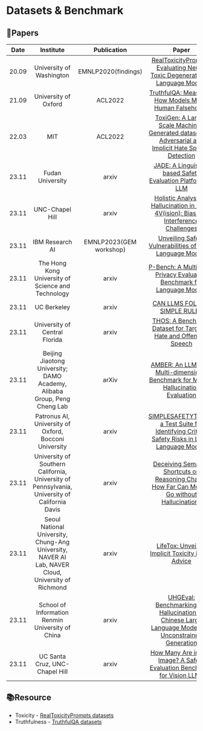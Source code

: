 # Datasets & Benchmark


## 📑Papers

| Date  |                                             Institute                                              |       Publication       |                                                                   Paper                                                                   |                                     Keywords                                      |
|:-----:|:--------------------------------------------------------------------------------------------------:|:-----------------------:|:-----------------------------------------------------------------------------------------------------------------------------------------:|:---------------------------------------------------------------------------------:|
| 20.09 |                                      University of Washington                                      |   EMNLP2020(findings)   |             [RealToxicityPrompts: Evaluating Neural Toxic Degeneration in Language Models](https://arxiv.org/abs/2009.11462)              |                                   **Toxicity**                                    |
| 21.09 |                                        University of Oxford                                        |         ACL2022         |                        [TruthfulQA: Measuring How Models Mimic Human Falsehoods](https://arxiv.org/abs/2109.07958)                        |                                 **Truthfulness**                                  |
| 22.03 |                                                MIT                                                 |         ACL2022         | [ToxiGen: A Large-Scale Machine-Generated datasets for Adversarial and Implicit Hate Speech Detection](https://arxiv.org/abs/2203.09509)  |                                   **Toxicity**                                    |
| 23.11 |                                          Fudan University                                          |          arxiv          |                      [JADE: A Linguistic-based Safety Evaluation Platform for LLM](https://arxiv.org/abs/2311.00286)                      |                               **Safety Benchmarks**                               |
| 23.11 |                                          UNC-Chapel Hill                                           |          arxiv          |         [Holistic Analysis of Hallucination in GPT-4V(ision): Bias and Interference Challenges](https://arxiv.org/abs/2311.03287)         |                  **Hallucination**&**Benchmark**&**Multimodal**                   |
| 23.11 |                                          IBM Research AI                                           | EMNLP2023(GEM workshop) |                       [Unveiling Safety Vulnerabilities of Large Language Models](https://arxiv.org/abs/2311.04124)                       |       **Adversarial Examples**&**Clustering**&**Automatically Identifying**       |
| 23.11 |                         The Hong Kong University of Science and Technology                         |          arxiv          |                [P-Bench: A Multi-level Privacy Evaluation Benchmark for Language Models](https://arxiv.org/abs/2311.04044)                |                  **Differential Privacy**&**Privacy Evaluation**                  |
| 23.11 |                                            UC Berkeley                                             |          arxiv          |                                     [CAN LLMS FOLLOW SIMPLE RULES](https://arxiv.org/abs/2311.04235)                                      |                       **Evaluation**&**Attack Strategies**                        |
| 23.11 |                                   University of Central Florida                                    |          arxiv          |                   [THOS: A Benchmark Dataset for Targeted Hate and Offensive Speech](https://arxiv.org/abs/2311.06446)                    |                 **Hate Speech**&**Offensive Speech**&**Dataset**                  |
| 23.11 |              Beijing Jiaotong University; DAMO Academy, Alibaba Group, Peng Cheng Lab              |          arXiv          |           [AMBER: An LLM-free Multi-dimensional Benchmark for MLLMs Hallucination Evaluation](https://arxiv.org/abs/2311.07397)           |             Multi-modal Large Language Models&Hallucination&Benchmark             |
| 23.11 |                       Patronus AI, University of Oxford, Bocconi University                        |          arxiv          |    [SIMPLESAFETYTESTS: a Test Suite for Identifying Critical Safety Risks in Large Language Models](https://arxiv.org/abs/2311.08370)     |                  **Safety Risks**&**Test Suite**&**Evaluation**                   |
| 23.11 |   University of Southern California, University of Pennsylvania, University of California Davis    |          arxiv          |    [Deceiving Semantic Shortcuts on Reasoning Chains: How Far Can Models Go without Hallucination?](https://arxiv.org/abs/2311.09702)     |            **Hallucinations**&**Semantic Associations**&**Benchmark**             |
| 23.11 | Seoul National University, Chung-Ang University, NAVER AI Lab, NAVER Cloud, University of Richmond |          arxiv          |                          [LifeTox: Unveiling Implicit Toxicity in Life Advice](https://arxiv.org/abs/2311.09585)                          |       **LifeTox Dataset**&**Toxicity Detection**&**Social Media Analysis**        |
| 23.11 |                          School of Information Renmin University of China                          |          arxiv          | [UHGEval: Benchmarking the Hallucination of Chinese Large Language Models via Unconstrained Generation](https://arxiv.org/abs/2311.15296) |                    **Hallucination**&**Evaluation Benchmark**                     |
| 23.11 |                                   UC Santa Cruz, UNC-Chapel Hill                                   |          arxiv          |               [How Many Are in This Image? A Safety Evaluation Benchmark for Vision LLMs](https://arxiv.org/abs/2311.16101)               | **Vision Large Language Models**&**Safety Evaluation**&A**dversarial Robustness** |


## 📚Resource

- Toxicity - [RealToxicityPrompts datasets](https://toxicdegeneration.allenai.org/)
- Truthfulness - [TruthfulQA datasets](https://github.com/sylinrl/TruthfulQA)